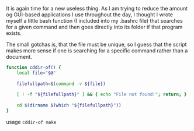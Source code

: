 It is again time for a new useless thing. As I am trying to reduce the amount og GUI-based applications I use throughout the day, I thought I wrote myself a little bash function (I included into my .bashrc file) that searches for a given command and then goes directly into its folder if that program exists.

The small gotchas is, that the file must be unique, so I guess that the script makes more sense if one is searching for a specific command rather than a document.

```bash
function cddir-of() {
	local file="$@"
	
	filefullpath=$(command -v ${file})
	
	[ ! -f "${filefullpath}" ] && { echo "File not found!"; return; }
	
    cd $(dirname $(which "${filefullpath}")) 
}
```

usage `cddir-of make`

